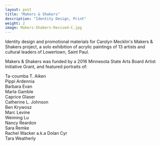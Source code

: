 ```yaml
---
layout: post
title: "Makers & Shakers"
description: "Identity Design, Print"
weight: 2
image: Makers-Shakers-Revised-C.jpg
---
```

Identity design and promotional materials for Carolyn Mecklin's Makers & Shakers project, a solo exhibition of acrylic paintings of 13 artists and cultural leaders of Lowertown, Saint Paul. 

Makers & Shakers was funded by a 2016 Minnesota State Arts Board Artist Initiative Grant, and featured portraits of: 

Ta-coumba T. Aiken  
Pippi Ardennia  
Barbara Evan   
Marla Gamble   
Caprice Glaser  
Catherine L. Johnson  
Ben Krywosz  
Marc Levine  
Weiming Lu  
Nancy Reardon  
Sara Remke  
Rachel Wacker a.k.a Dolan Cyr  
Tara Weatherly
